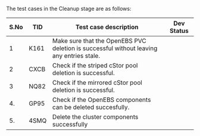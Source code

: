 The test cases in the Cleanup stage are as follows:

| S.No | TID  | Test case description                                        | Dev Status |
| ---- | ---- | ------------------------------------------------------------ | ---------- |
| 1    | K161 | Make sure that the OpenEBS PVC deletion is successful without leaving any entries stale. |            |
| 2    | CXCB | Check if the striped cStor pool deletion is successful.      |            |
| 3    | NQ82 | Check if the mirrored cStor pool deletion is successful.     |            |
| 4.   | GP95 | Check if the OpenEBS components can be deleted succesfully.  |            |
| 5.   | 4SMQ | Delete the cluster components successfully                   |            |